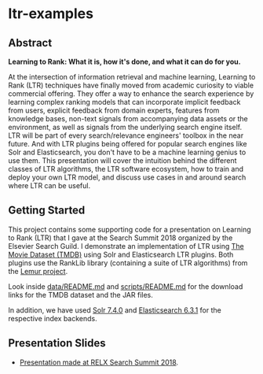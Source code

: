 # ltr-examples

## Abstract

__Learning to Rank: What it is, how it's done, and what it can do for you.__

At the intersection of information retrieval and machine learning, Learning to Rank (LTR) techniques have finally moved from academic curiosity to viable commercial offering. They offer a way to enhance the search experience by learning complex ranking models that can incorporate implicit feedback from users, explicit feedback from domain experts, features from knowledge bases, non-text signals from accompanying data assets or the environment, as well as signals from the underlying search engine itself. LTR will be part of every search/relevance engineers' toolbox in the near future. And with LTR plugins being offered for popular search engines like Solr and Elasticsearch, you don't have to be a machine learning genius to use them. This presentation will cover the intuition behind the different classes of LTR algorithms, the LTR software ecosystem, how to train and deploy your own LTR model, and discuss use cases in and around search where LTR can be useful.

## Getting Started

This project contains some supporting code for a presentation on Learning to Rank (LTR) that I gave at the Search Summit 2018 organized by the Elsevier Search Guild. I demonstrate an implementation of LTR using [The Movie Dataset (TMDB)](https://www.kaggle.com/rounakbanik/the-movies-dataset) using Solr and Elasticsearch LTR plugins. Both plugins use the RankLib library (containing a suite of LTR algorithms) from the [Lemur project](https://sourceforge.net/p/lemur/wiki/RankLib%20How%20to%20use/).

Look inside [data/README.md](data/README.md) and [scripts/README.md](scripts/README.md) for the download links for the TMDB dataset and the JAR files.

In addition, we have used [Solr 7.4.0](http://lucene.apache.org/solr/downloads.html) and [Elasticsearch 6.3.1](https://www.elastic.co/downloads/past-releases/elasticsearch-6-3-1) for the respective index backends.

## Presentation Slides

* [Presentation made at RELX Search Summit 2018](https://www.slideshare.net/sujitpal/search-summit2018ltrpresentation).

